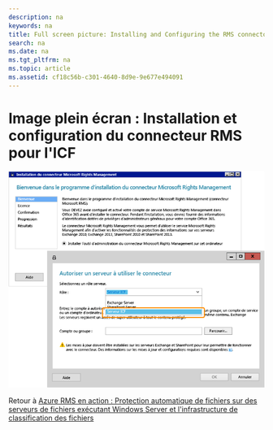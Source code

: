 ```yaml
---
description: na
keywords: na
title: Full screen picture: Installing and Configuring the RMS connector for FCI
search: na
ms.date: na
ms.tgt_pltfrm: na
ms.topic: article
ms.assetid: cf18c56b-c301-4640-8d9e-9e677e494091
---
```

# Image plein &#233;cran&#160;: Installation et configuration du connecteur RMS pour l&#39;ICF
![](../Image/AzRMS_FCI_Connector.png)

Retour à [Azure RMS en action : Protection automatique de fichiers sur des serveurs de fichiers exécutant Windows Server et l'infrastructure de classification des fichiers](http://technet.microsoft.com/library/jj585026.aspx)

